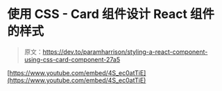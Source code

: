 # 使用 CSS - Card 组件设计 React 组件的样式

> 原文：<https://dev.to/paramharrison/styling-a-react-component-using-css-card-component-27a5>

[https://www.youtube.com/embed/4S_ec0atTiE](https://www.youtube.com/embed/4S_ec0atTiE)